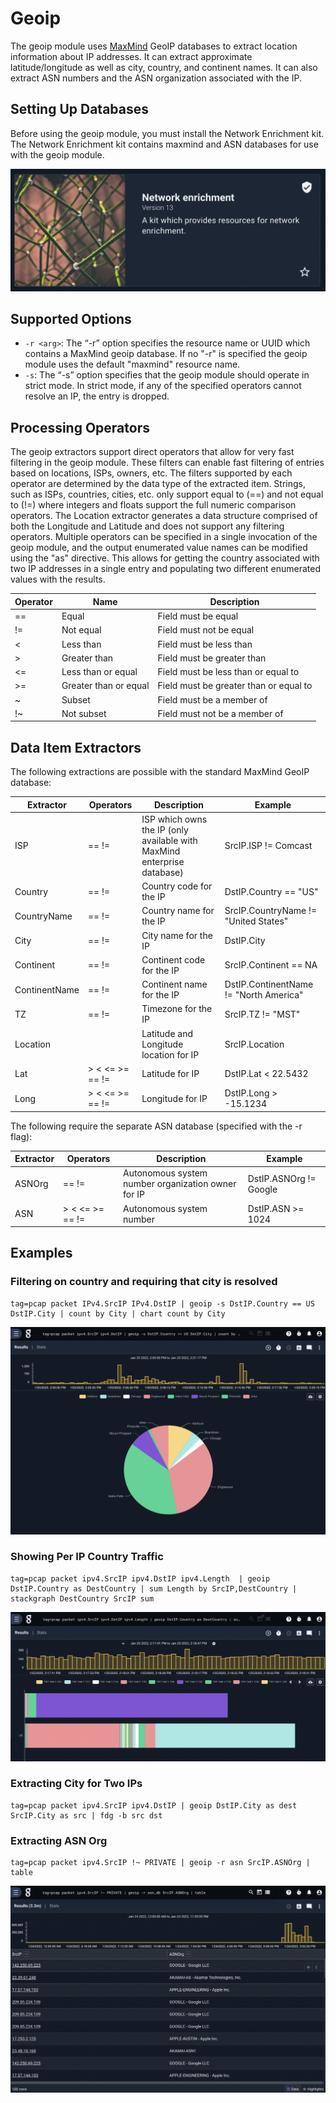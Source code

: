 # Geoip

The geoip module uses [MaxMind](https://maxmind.com/) GeoIP databases to extract location information about IP addresses. It can extract approximate latitude/longitude as well as city, country, and continent names. It can also extract ASN numbers and the ASN organization associated with the IP.

## Setting Up Databases

Before using the geoip module, you must install the Network Enrichment kit. The Network Enrichment kit contains maxmind and ASN databases for use with the geoip module.

![Network Enrichment Kit](network-enrichment.png)

## Supported Options

* `-r <arg>`: The “-r” option specifies the resource name or UUID which contains a MaxMind geoip database.  If no "-r" is specified the geoip module uses the default "maxmind" resource name.
* `-s`: The “-s” option specifies that the geoip module should operate in strict mode.  In strict mode, if any of the specified operators cannot resolve an IP, the entry is dropped.

## Processing Operators

The geoip extractors support direct operators that allow for very fast filtering in the geoip module.  These filters can enable fast filtering of entries based on locations, ISPs, owners, etc.  The filters supported by each operator are determined by the data type of the extracted item.  Strings, such as ISPs, countries, cities, etc. only support equal to (==) and not equal to (!=) where integers and floats support the full numeric comparison operators.  The Location extractor generates a data structure comprised of both the Longitude and Latitude and does not support any filtering operators.  Multiple operators can be specified in a single invocation of the geoip module, and the output enumerated value names can be modified using the "as" directive.  This allows for getting the country associated with two IP addresses in a single entry and populating two different enumerated values with the results.

| Operator | Name | Description
|----------|------|-------------
| == | Equal | Field must be equal
| != | Not equal | Field must not be equal
| < | Less than | Field must be less than
| > | Greater than | Field must be greater than
| <= | Less than or equal | Field must be less than or equal to
| >= | Greater than or equal | Field must be greater than or equal to
| ~ | Subset | Field must be a member of
| !~ | Not subset | Field must not be a member of

## Data Item Extractors

The following extractions are possible with the standard MaxMind GeoIP database:

| Extractor | Operators | Description | Example 
|-----------|-----------|-------------|----------
| ISP | == != | ISP which owns the IP (only available with MaxMind enterprise database) | SrcIP.ISP != Comcast
| Country | == != | Country code for the IP | DstIP.Country == "US"
| CountryName | == != | Country name for the IP | SrcIP.CountryName != "United States"
| City |  == != | City name for the IP | DstIP.City
| Continent |  == != | Continent code for the IP | SrcIP.Continent == NA
| ContinentName |  == != | Continent name for the IP | DstIP.ContinentName != "North America"
| TZ |  == != | Timezone for the IP | SrcIP.TZ != "MST"
| Location |  | Latitude and Longitude location for IP | SrcIP.Location
| Lat | > < <= >= == != | Latitude for IP | DstIP.Lat < 22.5432
| Long |  > < <= >= == != | Longitude for IP | DstIP.Long > -15.1234

The following require the separate ASN database (specified with the -r flag):

| Extractor | Operators | Description | Example 
|-----------|-----------|-------------|----------
| ASNOrg |  == != | Autonomous system number organization owner for IP | DstIP.ASNOrg != Google
| ASN |  > < <= >= == != | Autonomous system number | DstIP.ASN >= 1024

## Examples

### Filtering on country and requiring that city is resolved

```gravwell
tag=pcap packet IPv4.SrcIP IPv4.DstIP | geoip -s DstIP.Country == US DstIP.City | count by City | chart count by City
```

![chart of traffic by American city](chartByCity.png)

### Showing Per IP Country Traffic

```gravwell
tag=pcap packet ipv4.SrcIP ipv4.DstIP ipv4.Length  | geoip DstIP.Country as DestCountry | sum Length by SrcIP,DestCountry | stackgraph DestCountry SrcIP sum
```

![stackgraph of traffic to country by IP](stackgraphByCountry.png)

### Extracting City for Two IPs

```gravwell
tag=pcap packet ipv4.SrcIP ipv4.DstIP | geoip DstIP.City as dest SrcIP.City as src | fdg -b src dst
```

### Extracting ASN Org

```gravwell
tag=pcap packet ipv4.SrcIP !~ PRIVATE | geoip -r asn SrcIP.ASNOrg | table
```

![](asnorg.png)
